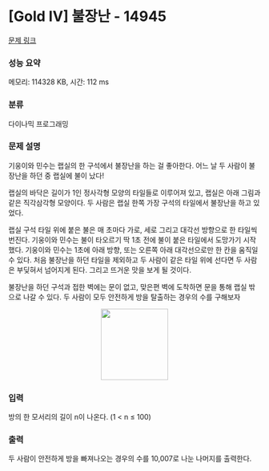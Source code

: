 # [Gold IV] 불장난 - 14945 

[문제 링크](https://www.acmicpc.net/problem/14945) 

### 성능 요약

메모리: 114328 KB, 시간: 112 ms

### 분류

다이나믹 프로그래밍

### 문제 설명

<p>기웅이와 민수는 랩실의 한 구석에서 불장난을 하는 걸 좋아한다. 어느 날 두 사람이 불장난을 하던 중 랩실에 불이 났다!</p>

<p>랩실의 바닥은 길이가 1인 정사각형 모양의 타일들로 이루어져 있고, 랩실은 아래 그림과 같은 직각삼각형 모양이다. 두 사람은 랩실 한쪽 가장 구석의 타일에서 불장난을 하고 있었다.</p>

<p>랩실 구석 타일 위에 붙은 불은 매 초마다 가로, 세로 그리고 대각선 방향으로 한 타일씩 번진다. 기웅이와 민수는 불이 타오르기 딱 1초 전에 불이 붙은 타일에서 도망가기 시작했다. 기웅이와 민수는 1초에 아래 방향, 또는 오른쪽 아래 대각선으로만 한 칸을 움직일 수 있다. 처음 불장난을 하던 타일을 제외하고 두 사람이 같은 타일 위에 선다면 두 사람은 부딪혀서 넘어지게 된다. 그리고 뜨거운 맛을 보게 될 것이다.</p>

<p>불장난을 하던 구석과 접한 벽에는 문이 없고, 맞은편 벽에 도착하면 문을 통해 랩실 밖으로 나갈 수 있다. 두 사람이 모두 안전하게 방을 탈출하는 경우의 수를 구해보자</p>

<p style="text-align:center"><img alt="" src="https://onlinejudgeimages.s3-ap-northeast-1.amazonaws.com/problem/14945/2.png" style="height:142px; width:134px"></p>

### 입력 

 <p>방의 한 모서리의 길이 n이 나온다. (1 < n ≤ 100)</p>

### 출력 

 <p>두 사람이 안전하게 방을 빠져나오는 경우의 수를 10,007로 나눈 나머지를 출력한다.</p>

